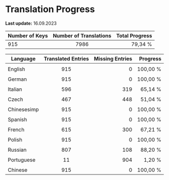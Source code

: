 # Translation Progress
**Last update:** 16.09.2023

| Number of Keys | Number of Translations | Total Progress |
|----------|:-----------------:|--------:|
915 | 7986 | 79,34 % |

| Language | Translated Entries | Missing Entries | Progress |
|----------|:-----------------:|--------:|--------:|
| | | |
| English | 915 | 0 | 100,00 %
| | | |
| German | 915 | 0 | 100,00 %
| | | |
| Italian | 596 | 319 | 65,14 %
| | | |
| Czech | 467 | 448 | 51,04 %
| | | |
| Chinesesimp | 915 | 0 | 100,00 %
| | | |
| Spanish | 915 | 0 | 100,00 %
| | | |
| French | 615 | 300 | 67,21 %
| | | |
| Polish | 915 | 0 | 100,00 %
| | | |
| Russian | 807 | 108 | 88,20 %
| | | |
| Portuguese | 11 | 904 | 1,20 %
| | | |
| Chinese | 915 | 0 | 100,00 %
